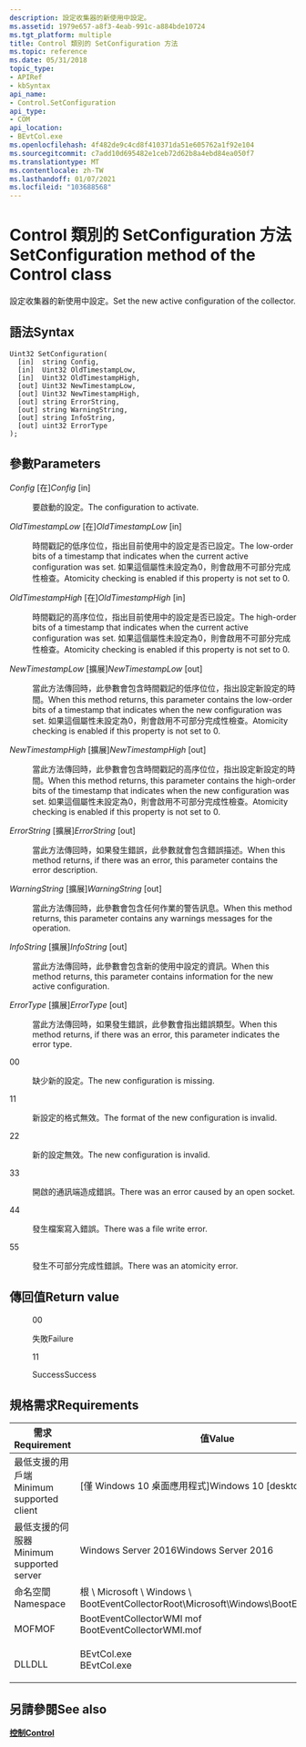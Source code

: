 ```yaml
---
description: 設定收集器的新使用中設定。
ms.assetid: 1979e657-a8f3-4eab-991c-a884bde10724
ms.tgt_platform: multiple
title: Control 類別的 SetConfiguration 方法
ms.topic: reference
ms.date: 05/31/2018
topic_type:
- APIRef
- kbSyntax
api_name:
- Control.SetConfiguration
api_type:
- COM
api_location:
- BEvtCol.exe
ms.openlocfilehash: 4f482de9c4cd8f410371da51e605762a1f92e104
ms.sourcegitcommit: c7add10d695482e1ceb72d62b8a4ebd84ea050f7
ms.translationtype: MT
ms.contentlocale: zh-TW
ms.lasthandoff: 01/07/2021
ms.locfileid: "103688568"
---
```

# <a name="setconfiguration-method-of-the-control-class"></a><span data-ttu-id="a4888-103">Control 類別的 SetConfiguration 方法</span><span class="sxs-lookup"><span data-stu-id="a4888-103">SetConfiguration method of the Control class</span></span>

<span data-ttu-id="a4888-104">設定收集器的新使用中設定。</span><span class="sxs-lookup"><span data-stu-id="a4888-104">Set the new active configuration of the collector.</span></span>

## <a name="syntax"></a><span data-ttu-id="a4888-105">語法</span><span class="sxs-lookup"><span data-stu-id="a4888-105">Syntax</span></span>


```mof
Uint32 SetConfiguration(
  [in]  string Config,
  [in]  Uint32 OldTimestampLow,
  [in]  Uint32 OldTimestampHigh,
  [out] Uint32 NewTimestampLow,
  [out] Uint32 NewTimestampHigh,
  [out] string ErrorString,
  [out] string WarningString,
  [out] string InfoString,
  [out] uint32 ErrorType
);
```



## <a name="parameters"></a><span data-ttu-id="a4888-106">參數</span><span class="sxs-lookup"><span data-stu-id="a4888-106">Parameters</span></span>

<dl> <dt>

<span data-ttu-id="a4888-107">*Config* \[在\]</span><span class="sxs-lookup"><span data-stu-id="a4888-107">*Config* \[in\]</span></span>
</dt> <dd>

<span data-ttu-id="a4888-108">要啟動的設定。</span><span class="sxs-lookup"><span data-stu-id="a4888-108">The configuration to activate.</span></span>

</dd> <dt>

<span data-ttu-id="a4888-109">*OldTimestampLow* \[在\]</span><span class="sxs-lookup"><span data-stu-id="a4888-109">*OldTimestampLow* \[in\]</span></span>
</dt> <dd>

<span data-ttu-id="a4888-110">時間戳記的低序位位，指出目前使用中的設定是否已設定。</span><span class="sxs-lookup"><span data-stu-id="a4888-110">The low-order bits of a timestamp that indicates when the current active configuration was set.</span></span> <span data-ttu-id="a4888-111">如果這個屬性未設定為0，則會啟用不可部分完成性檢查。</span><span class="sxs-lookup"><span data-stu-id="a4888-111">Atomicity checking is enabled if this property is not set to 0.</span></span>

</dd> <dt>

<span data-ttu-id="a4888-112">*OldTimestampHigh* \[在\]</span><span class="sxs-lookup"><span data-stu-id="a4888-112">*OldTimestampHigh* \[in\]</span></span>
</dt> <dd>

<span data-ttu-id="a4888-113">時間戳記的高序位位，指出目前使用中的設定是否已設定。</span><span class="sxs-lookup"><span data-stu-id="a4888-113">The high-order bits of a timestamp that indicates when the current active configuration was set.</span></span> <span data-ttu-id="a4888-114">如果這個屬性未設定為0，則會啟用不可部分完成性檢查。</span><span class="sxs-lookup"><span data-stu-id="a4888-114">Atomicity checking is enabled if this property is not set to 0.</span></span>

</dd> <dt>

<span data-ttu-id="a4888-115">*NewTimestampLow* \[擴展\]</span><span class="sxs-lookup"><span data-stu-id="a4888-115">*NewTimestampLow* \[out\]</span></span>
</dt> <dd>

<span data-ttu-id="a4888-116">當此方法傳回時，此參數會包含時間戳記的低序位位，指出設定新設定的時間。</span><span class="sxs-lookup"><span data-stu-id="a4888-116">When this method returns, this parameter contains the low-order bits of a timestamp that indicates when the new configuration was set.</span></span> <span data-ttu-id="a4888-117">如果這個屬性未設定為0，則會啟用不可部分完成性檢查。</span><span class="sxs-lookup"><span data-stu-id="a4888-117">Atomicity checking is enabled if this property is not set to 0.</span></span>

</dd> <dt>

<span data-ttu-id="a4888-118">*NewTimestampHigh* \[擴展\]</span><span class="sxs-lookup"><span data-stu-id="a4888-118">*NewTimestampHigh* \[out\]</span></span>
</dt> <dd>

<span data-ttu-id="a4888-119">當此方法傳回時，此參數會包含時間戳記的高序位位，指出設定新設定的時間。</span><span class="sxs-lookup"><span data-stu-id="a4888-119">When this method returns, this parameter contains the high-order bits of the timestamp that indicates when the new configuration was set.</span></span> <span data-ttu-id="a4888-120">如果這個屬性未設定為0，則會啟用不可部分完成性檢查。</span><span class="sxs-lookup"><span data-stu-id="a4888-120">Atomicity checking is enabled if this property is not set to 0.</span></span>

</dd> <dt>

<span data-ttu-id="a4888-121">*ErrorString* \[擴展\]</span><span class="sxs-lookup"><span data-stu-id="a4888-121">*ErrorString* \[out\]</span></span>
</dt> <dd>

<span data-ttu-id="a4888-122">當此方法傳回時，如果發生錯誤，此參數就會包含錯誤描述。</span><span class="sxs-lookup"><span data-stu-id="a4888-122">When this method returns, if there was an error, this parameter contains the error description.</span></span>

</dd> <dt>

<span data-ttu-id="a4888-123">*WarningString* \[擴展\]</span><span class="sxs-lookup"><span data-stu-id="a4888-123">*WarningString* \[out\]</span></span>
</dt> <dd>

<span data-ttu-id="a4888-124">當此方法傳回時，此參數會包含任何作業的警告訊息。</span><span class="sxs-lookup"><span data-stu-id="a4888-124">When this method returns, this parameter contains any warnings messages for the operation.</span></span>

</dd> <dt>

<span data-ttu-id="a4888-125">*InfoString* \[擴展\]</span><span class="sxs-lookup"><span data-stu-id="a4888-125">*InfoString* \[out\]</span></span>
</dt> <dd>

<span data-ttu-id="a4888-126">當此方法傳回時，此參數會包含新的使用中設定的資訊。</span><span class="sxs-lookup"><span data-stu-id="a4888-126">When this method returns, this parameter contains information for the new active configuration.</span></span>

</dd> <dt>

<span data-ttu-id="a4888-127">*ErrorType* \[擴展\]</span><span class="sxs-lookup"><span data-stu-id="a4888-127">*ErrorType* \[out\]</span></span>
</dt> <dd>

<span data-ttu-id="a4888-128">當此方法傳回時，如果發生錯誤，此參數會指出錯誤類型。</span><span class="sxs-lookup"><span data-stu-id="a4888-128">When this method returns, if there was an error, this parameter indicates the error type.</span></span>

<dt>

<span data-ttu-id="a4888-129">0</span><span class="sxs-lookup"><span data-stu-id="a4888-129">0</span></span>
</dt> <dd>

<span data-ttu-id="a4888-130">缺少新的設定。</span><span class="sxs-lookup"><span data-stu-id="a4888-130">The new configuration is missing.</span></span>

</dd> <dt>

<span data-ttu-id="a4888-131">1</span><span class="sxs-lookup"><span data-stu-id="a4888-131">1</span></span>
</dt> <dd>

<span data-ttu-id="a4888-132">新設定的格式無效。</span><span class="sxs-lookup"><span data-stu-id="a4888-132">The format of the new configuration is invalid.</span></span>

</dd> <dt>

<span data-ttu-id="a4888-133">2</span><span class="sxs-lookup"><span data-stu-id="a4888-133">2</span></span>
</dt> <dd>

<span data-ttu-id="a4888-134">新的設定無效。</span><span class="sxs-lookup"><span data-stu-id="a4888-134">The new configuration is invalid.</span></span>

</dd> <dt>

<span data-ttu-id="a4888-135">3</span><span class="sxs-lookup"><span data-stu-id="a4888-135">3</span></span>
</dt> <dd>

<span data-ttu-id="a4888-136">開啟的通訊端造成錯誤。</span><span class="sxs-lookup"><span data-stu-id="a4888-136">There was an error caused by an open socket.</span></span>

</dd> <dt>

<span data-ttu-id="a4888-137">4</span><span class="sxs-lookup"><span data-stu-id="a4888-137">4</span></span>
</dt> <dd>

<span data-ttu-id="a4888-138">發生檔案寫入錯誤。</span><span class="sxs-lookup"><span data-stu-id="a4888-138">There was a file write error.</span></span>

</dd> <dt>

<span data-ttu-id="a4888-139">5</span><span class="sxs-lookup"><span data-stu-id="a4888-139">5</span></span>
</dt> <dd>

<span data-ttu-id="a4888-140">發生不可部分完成性錯誤。</span><span class="sxs-lookup"><span data-stu-id="a4888-140">There was an atomicity error.</span></span>

</dd> </dl> </dd> </dl>

## <a name="return-value"></a><span data-ttu-id="a4888-141">傳回值</span><span class="sxs-lookup"><span data-stu-id="a4888-141">Return value</span></span>

<dl> <dt>


</dt> <dd>

<span data-ttu-id="a4888-142">0</span><span class="sxs-lookup"><span data-stu-id="a4888-142">0</span></span>

<span data-ttu-id="a4888-143">失敗</span><span class="sxs-lookup"><span data-stu-id="a4888-143">Failure</span></span>

</dd> <dt>


</dt> <dd>

<span data-ttu-id="a4888-144">1</span><span class="sxs-lookup"><span data-stu-id="a4888-144">1</span></span>

<span data-ttu-id="a4888-145">Success</span><span class="sxs-lookup"><span data-stu-id="a4888-145">Success</span></span>

</dd> </dl>

## <a name="requirements"></a><span data-ttu-id="a4888-146">規格需求</span><span class="sxs-lookup"><span data-stu-id="a4888-146">Requirements</span></span>



| <span data-ttu-id="a4888-147">需求</span><span class="sxs-lookup"><span data-stu-id="a4888-147">Requirement</span></span> | <span data-ttu-id="a4888-148">值</span><span class="sxs-lookup"><span data-stu-id="a4888-148">Value</span></span> |
|-------------------------------------|------------------------------------------------------------------------------------------------------|
| <span data-ttu-id="a4888-149">最低支援的用戶端</span><span class="sxs-lookup"><span data-stu-id="a4888-149">Minimum supported client</span></span><br/> | <span data-ttu-id="a4888-150">\[僅 Windows 10 桌面應用程式\]</span><span class="sxs-lookup"><span data-stu-id="a4888-150">Windows 10 \[desktop apps only\]</span></span><br/>                                                          |
| <span data-ttu-id="a4888-151">最低支援的伺服器</span><span class="sxs-lookup"><span data-stu-id="a4888-151">Minimum supported server</span></span><br/> | <span data-ttu-id="a4888-152">Windows Server 2016</span><span class="sxs-lookup"><span data-stu-id="a4888-152">Windows Server 2016</span></span><br/>                                                                       |
| <span data-ttu-id="a4888-153">命名空間</span><span class="sxs-lookup"><span data-stu-id="a4888-153">Namespace</span></span><br/>                | <span data-ttu-id="a4888-154">根 \\ Microsoft \\ Windows \\ BootEventCollector</span><span class="sxs-lookup"><span data-stu-id="a4888-154">Root\\Microsoft\\Windows\\BootEventCollector</span></span><br/>                                              |
| <span data-ttu-id="a4888-155">MOF</span><span class="sxs-lookup"><span data-stu-id="a4888-155">MOF</span></span><br/>                      | <dl> <span data-ttu-id="a4888-156"><dt>BootEventCollectorWMI mof</dt></span><span class="sxs-lookup"><span data-stu-id="a4888-156"><dt>BootEventCollectorWMI.mof</dt></span></span> </dl> |
| <span data-ttu-id="a4888-157">DLL</span><span class="sxs-lookup"><span data-stu-id="a4888-157">DLL</span></span><br/>                      | <dl> <span data-ttu-id="a4888-158"><dt>BEvtCol.exe</dt></span><span class="sxs-lookup"><span data-stu-id="a4888-158"><dt>BEvtCol.exe</dt></span></span> </dl>               |



## <a name="see-also"></a><span data-ttu-id="a4888-159">另請參閱</span><span class="sxs-lookup"><span data-stu-id="a4888-159">See also</span></span>

<dl> <dt>

[<span data-ttu-id="a4888-160">**控制**</span><span class="sxs-lookup"><span data-stu-id="a4888-160">**Control**</span></span>](control.md)
</dt> </dl>

 

 




